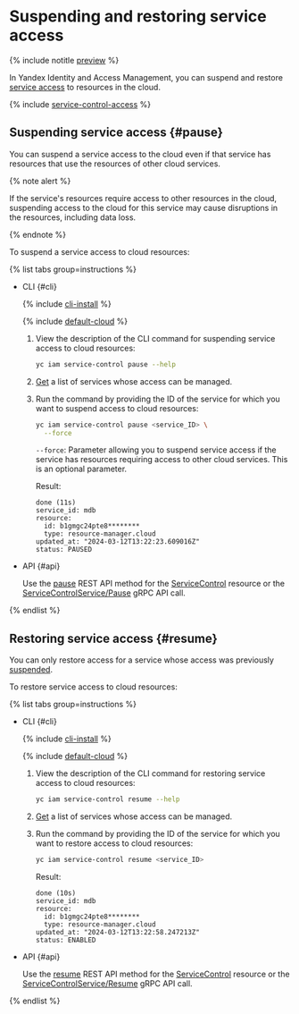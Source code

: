 # Suspending and restoring service access



{% include notitle [preview](../../../_includes/note-preview.md) %}


In Yandex Identity and Access Management, you can suspend and restore [service access](../../concepts/service-control.md) to resources in the cloud.

{% include [service-control-access](../../../_includes/iam/service-control-access.md) %}

## Suspending service access {#pause}

You can suspend a service access to the cloud even if that service has resources that use the resources of other cloud services.

{% note alert %}

If the service's resources require access to other resources in the cloud, suspending access to the cloud for this service may cause disruptions in the resources, including data loss.

{% endnote %}

To suspend a service access to cloud resources:

{% list tabs group=instructions %}

- CLI {#cli}

   {% include [cli-install](../../../_includes/cli-install.md) %}

   {% include [default-cloud](../../../_includes/default-cloud.md) %}

   1. View the description of the CLI command for suspending service access to cloud resources:

      ```bash
      yc iam service-control pause --help
      ```

   1. [Get](./list-get.md#list) a list of services whose access can be managed.

   1. Run the command by providing the ID of the service for which you want to suspend access to cloud resources:

      ```bash
      yc iam service-control pause <service_ID> \
        --force
      ```

      `--force`: Parameter allowing you to suspend service access if the service has resources requiring access to other cloud services. This is an optional parameter.

      Result:

      ```text
      done (11s)
      service_id: mdb
      resource:
        id: b1gmgc24pte8********
        type: resource-manager.cloud
      updated_at: "2024-03-12T13:22:23.609016Z"
      status: PAUSED
      ```

- API {#api}

   Use the [pause](../../api-ref/ServiceControl/pause.md) REST API method for the [ServiceControl](../../api-ref/ServiceControl/index.md) resource or the [ServiceControlService/Pause](../../api-ref/grpc/service_control_service.md#Pause) gRPC API call.

{% endlist %}

## Restoring service access {#resume}

You can only restore access for a service whose access was previously [suspended](#pause).

To restore service access to cloud resources:

{% list tabs group=instructions %}

- CLI {#cli}

   {% include [cli-install](../../../_includes/cli-install.md) %}

   {% include [default-cloud](../../../_includes/default-cloud.md) %}

   1. View the description of the CLI command for restoring service access to cloud resources:

      ```bash
      yc iam service-control resume --help
      ```

   1. [Get](./list-get.md#list) a list of services whose access can be managed.

   1. Run the command by providing the ID of the service for which you want to restore access to cloud resources:

      ```bash
      yc iam service-control resume <service_ID>
      ```

      Result:

      ```text
      done (10s)
      service_id: mdb
      resource:
        id: b1gmgc24pte8********
        type: resource-manager.cloud
      updated_at: "2024-03-12T13:22:58.247213Z"
      status: ENABLED
      ```

- API {#api}

   Use the [resume](../../api-ref/ServiceControl/resume.md) REST API method for the [ServiceControl](../../api-ref/ServiceControl/index.md) resource or the [ServiceControlService/Resume](../../api-ref/grpc/service_control_service.md#Resume) gRPC API call.

{% endlist %}